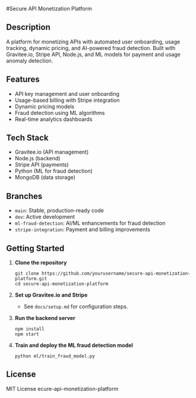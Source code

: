 #Secure API Monetization Platform

## Description
A platform for monetizing APIs with automated user onboarding, usage tracking, dynamic pricing, and AI-powered fraud detection. Built with Gravitee.io, Stripe API, Node.js, and ML models for payment and usage anomaly detection.

## Features
- API key management and user onboarding
- Usage-based billing with Stripe integration
- Dynamic pricing models
- Fraud detection using ML algorithms
- Real-time analytics dashboards

## Tech Stack
- Gravitee.io (API management)
- Node.js (backend)
- Stripe API (payments)
- Python (ML for fraud detection)
- MongoDB (data storage)

## Branches
- `main`: Stable, production-ready code
- `dev`: Active development
- `ml-fraud-detection`: AI/ML enhancements for fraud detection
- `stripe-integration`: Payment and billing improvements

## Getting Started

1. **Clone the repository**
    ```
    git clone https://github.com/yourusername/secure-api-monetization-platform.git
    cd secure-api-monetization-platform
    ```

2. **Set up Gravitee.io and Stripe**
    - See `docs/setup.md` for configuration steps.

3. **Run the backend server**
    ```
    npm install
    npm start
    ```

4. **Train and deploy the ML fraud detection model**
    ```
    python ml/train_fraud_model.py
    ```

## License
MIT License
ecure-api-monetization-platform
